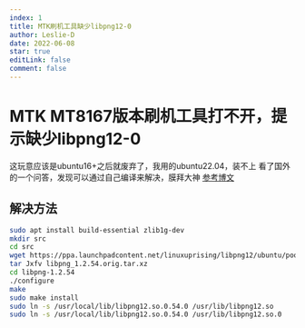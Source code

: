 ```yaml
---
index: 1
title: MTK刷机工具缺少libpng12-0
author: Leslie-D
date: 2022-06-08
star: true
editLink: false
comment: false
---
```

# MTK MT8167版本刷机工具打不开，提示缺少libpng12-0

这玩意应该是ubuntu16+之后就废弃了，我用的ubuntu22.04，装不上
看了国外的一个问答，发现可以通过自己编译来解决，膜拜大神
[参考博文](https://askubuntu.com/questions/1404213/install-libpng12-on-ubuntu-22-04)
## 解决方法
```bash
sudo apt install build-essential zlib1g-dev
mkdir src
cd src
wget https://ppa.launchpadcontent.net/linuxuprising/libpng12/ubuntu/pool/main/libp/libpng/libpng_1.2.54.orig.tar.xz
tar Jxfv libpng_1.2.54.orig.tar.xz
cd libpng-1.2.54
./configure
make
sudo make install
sudo ln -s /usr/local/lib/libpng12.so.0.54.0 /usr/lib/libpng12.so
sudo ln -s /usr/local/lib/libpng12.so.0.54.0 /usr/lib/libpng12.so.0
```